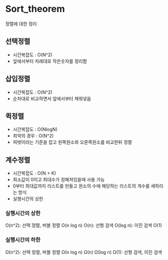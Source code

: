 # Sort_theorem
정렬에 대한 정리

## 선택정렬
- 시간복잡도 : O(N^2)
- 앞에서부터 차례대로 작은숫자를 정리함

## 삽입정렬
- 시간복잡도 : O(N^2)
- 순차대로 비교하면서 앞에서부터 채워넣음

## 퀵정렬
- 시간복잡도 : O(NlogN)
- 최악의 경우 : O(N^2)
- 피벗이라는 기준을 잡고 왼쪽원소와 오른쪽원소를 비교한뒤 정렬

## 계수정렬
- 시간복잡도 : O(N + K)
- 최소값이 0이고 최대수가 정해져있을때 사용 가능
- 0부터 최대값까지 리스트를 만들고 원소의 수에 해당하는 리스트의 개수를 세하리는 방식
- 실행시간의 상한

### 실행시간의 상한
O(n^2): 선택 정렬, 버블 정렬
O(n log n)
O(n): 선형 검색
O(log n): 이진 검색
O(1)


### 실행시간의 하한

Ω(n^2): 선택 정렬, 버블 정렬
Ω(n log n)
Ω(n)
Ω(log n)
Ω(1): 선형 검색, 이진 검색
